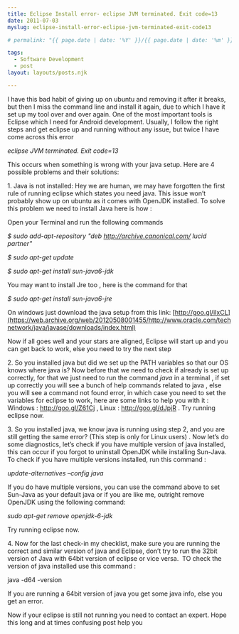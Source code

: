```yaml
---
title: Eclipse Install error- eclipse JVM terminated. Exit code=13
date: 2011-07-03
myslug: eclipse-install-error-eclipse-jvm-terminated-exit-code13

# permalink: "{{ page.date | date: '%Y' }}/{{ page.date | date: '%m' }}/{{ page.date | date: '%d' }}/{{ myslug | slug }}/index.html"

tags: 
  - Software Development 
  - post
layout: layouts/posts.njk

---
```


I have this bad habit of giving up on ubuntu and removing it after it breaks, but then I miss the command line and install it again, due to which I have it set up my tool over and over again. One of the most important tools is Eclipse which I need for Android development. Usually, I follow the right steps and get eclipse up and running without any issue, but twice I have come across this error

_eclipse JVM terminated. Exit code=13_

This occurs when something is wrong with your java setup. Here are 4 possible problems and their solutions:

1\. Java is not installed: Hey we are human, we may have forgotten the first rule of running eclipse which states you need java. This issue won’t probably show up on ubuntu as it comes with OpenJDK installed. To solve this problem we need to install Java here is how :

Open your Terminal and run the following commands

_$ sudo add-apt-repository "deb http://archive.canonical.com/ lucid partner"_

_$ sudo apt-get update_

_$ sudo apt-get install sun-java6-jdk_

You may want to install Jre too , here is the command for that

_$ sudo apt-get install sun-java6-jre_

On windows just download the java setup from this link: [http://goo.gl/iIxCL](https://web.archive.org/web/20120508001455/http://www.oracle.com/technetwork/java/javase/downloads/index.html)

Now if all goes well and your stars are aligned, Eclipse will start up and you can get back to work, else you need to try the next step

2\. So you installed java but did we set up the PATH variables so that our OS knows where java is? Now before that we need to check if already is set up correctly, for that we just need to run the command _java_ in a terminal , if set up correctly you will see a bunch of help commands related to java , else you will see a command not found error, in which case you need to set the variables for eclipse to work, here are some links to help you with it : Windows : http://goo.gl/Z61Cj , Linux : http://goo.gl/dJpjR . Try running eclipse now.

3\. So you installed java, we know java is running using step 2, and you are still getting the same error? (This step is only for Linux users) . Now let’s do some diagnostics, let’s check if you have multiple version of java installed, this can occur if you forgot to uninstall OpenJDK while installing Sun-Java. To check if you have multiple versions installed, run this command :

_update-alternatives –config java_

If you do have multiple versions, you can use the command above to set Sun-Java as your default java or if you are like me, outright remove OpenJDK using the following command:

_sudo apt-get remove openjdk-6-jdk_

Try running eclipse now.

4\. Now for the last check-in my checklist, make sure you are running the correct and similar version of java and Eclipse, don’t try to run the 32bit version of Java with 64bit version of eclipse or vice versa.  TO check the version of java installed use this command :

java -d64 -version

If you are running a 64bit version of java you get some java info, else you get an error.

Now if your eclipse is still not running you need to contact an expert. Hope this long and at times confusing post help you
